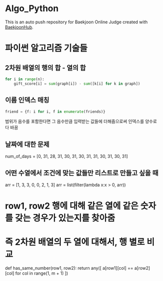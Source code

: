 # Algo_Python
This is an auto push repository for Baekjoon Online Judge created with [BaekjoonHub](https://github.com/BaekjoonHub/BaekjoonHub).

# 파이썬 알고리즘 기술들
## 2차원 배열의 행의 합 - 열의 합
```python
for i in range(n):
    gift_score[i] = sum(graph[i]) - sum([k[i] for k in graph])
```
## 이름 인덱스 매칭
```python
friend = {f: i for i, f in enumerate(friends)}
```

범위가 음수를 포함한다면 그 음수만큼 입력받는 값들에 더해줌으로써 인덱스를 양수로 다 바꿈

## 날짜에 대한 문제
num_of_days = [0, 31, 28, 31, 30, 31, 30, 31, 31, 30, 31, 30, 31]

## 어떤 수열에서 조건에 맞는 값들만 리스트로 만들고 싶을 때
arr = [1, 3, 3, 0, 0, 2, 1, 3]
arr = list(filter(lambda x:x > 0, arr))

# row1, row2 행에 대해 같은 열에 같은 숫자를 갖는 경우가 있는지를 찾아줌
# 즉 2차원 배열의 두 열에 대해서, 행 별로 비교
def has_same_number(row1, row2):
    return any([
        a[row1][col] == a[row2][col]
        for col in range(1, m + 1)
    ])
